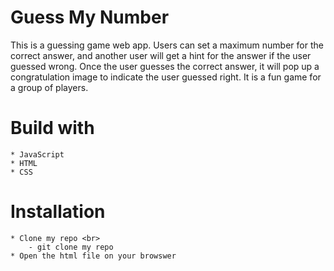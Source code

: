 # Guess My Number
This is a guessing game web app. Users can set a maximum number for the correct answer, and another user will get a hint for the answer if the user guessed wrong. Once the user guesses the correct answer, it will pop up a congratulation image to indicate the user guessed right. It is a fun game for a group of players.

# Build with
    * JavaScript
    * HTML
    * CSS

# Installation
    * Clone my repo <br>
        - git clone my repo
    * Open the html file on your browswer
